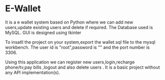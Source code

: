 # E-Wallet
It is a e  wallet system based on Python where we can add new users,update existing users and delete if required. The Database used is MySQL.
GUI is designed using tkinter  

To insatll the project on your system,export the wallet.sql file to the mysql workbench. The user id is "root",password is "" and the port number is 3306.

Using this application we can register new users,login,recharge phone/tv,pay bills ,logout and also delete users . It is a basic project without any API implementation(s).
